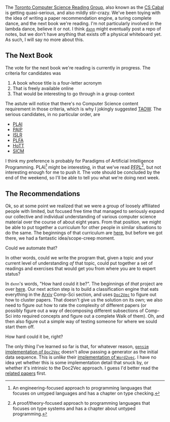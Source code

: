 The [Toronto Computer Science Reading Group](https://github.com/CompSciCabal), also known as the [CS Cabal](http://cscabal.com) is getting quasi-serious, and also mildly stir-crazy. We've been toying with the idea of writing a paper recommendation engine, a turing complete dance, and the next book we're reading. I'm not particularly involved in the lambda dance, believe it or not. I think [`dxnn`](https://github.com/dxnn) might eventually post a repo of notes, but we don't have anything that exists off a physical whiteboard yet. As such, I will say no more about this.

## The Next Book

The vote for the next book we're reading is currently in progress. The criteria for candidates was

1. A book whose title is a four-letter acronym
2. That is freely available online
3. That would be interesting to go through in a group context

The astute will notice that there's no Computer Science content requirement in those criteria, which is why I jokingly suggested [TAOW](https://www.gutenberg.org/ebooks/132). The serious candidates, in no particular order, are

- [PLAI](http://cs.brown.edu/courses/cs173/2012/book/book.pdf)
- [PAIP](https://github.com/norvig/paip-lisp)
- [ISLR](https://www-bcf.usc.edu/~gareth/ISL/)
- [PLFA](https://plfa.github.io/)
- [HoTT](https://homotopytypetheory.org/book/)
- [SICM](https://mitpress.mit.edu/books/structure-and-interpretation-classical-mechanics-second-edition)

I think my preference is probably for Paradigms of Artificial Intelligence Programming. PLAI[^an-engineering-focused] might be interesting, in that we've read [PFPL](https://www.cs.cmu.edu/~rwh/pfpl/2nded.pdf)[^a-theory-focused], but not interesting enough for me to push it. The vote should be concluded by the end of the weekend, so I'll be able to tell you what we're doing next week.

[^an-engineering-focused]: An engineering-focused approach to programming languages that focuses on untyped languages and has a chapter on type checking.
[^a-theory-focused]: A proof/theory-focused approach to programming languages that focuses on type systems and has a chapter about untyped programming.

## The Recommendations

Ok, so at some point we realized that we were a group of loosely affiliated people with limited, but focused free time that managed to seriously expand our collective and individual understanding of various computer science material over the course of about eight years. From that position, we might be able to put together a curriculum for other people in similar situations to do the same. The beginnings of that curriculum are [here](https://github.com/CompSciCabal/CS-as-she-is-wrote), but before we got there, we had a fantastic idea/scope-creep moment.

Could we automate that?

In other words, could we write the program that, given a topic and your current level of understanding _of_ that topic, could put together a set of readings and exercises that would get you from where you are to expert status?

In `dxnn`'s words, "How hard could it be?". The beginnings of _that_ project are over [here](https://github.com/CompSciCabal/vellum). Our next action step is to build a classification engine that eats everything in the [Arxiv](https://arxiv.org/) Comp-Sci section, and uses [`Doc2Vec`](https://cs.stanford.edu/~quocle/paragraph_vector.pdf) to figure out how to cluster papers. That doesn't give us the solution on its own; we also need to figure out how to rate the complexity of different papers (or possibly figure out a way of decomposing different subsections of Comp-Sci into required concepts and figure out a complete Walk of them). Oh, and then also figure out a simple way of testing someone for where we sould start them off.

How hard could it be, right?

The only thing I've learned so far is that, for whatever reason, [`gensim` implementation of `Doc2Vec`](https://radimrehurek.com/gensim/models/doc2vec.html) doesn't allow passing a generator as the initial data sequence. This is _unlike_ their [implementation of `Word2vec`](https://radimrehurek.com/gensim/models/word2vec.html). I have no idea yet whether this is some implementation detail that snuck by, or whether it's intrinsic to the Doc2Vec approach. I guess I'd better read the [related papers](https://datascience.stackexchange.com/questions/20076/word2vec-vs-sentence2vec-vs-doc2vec) first.
